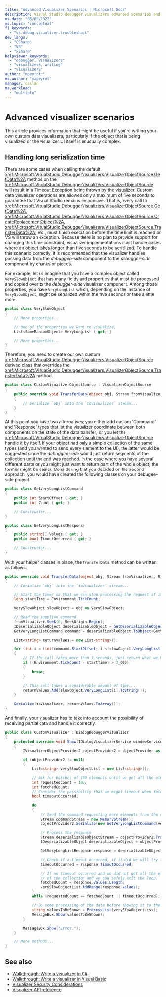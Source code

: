 ```yaml
---
title: "Advanced Visualizer Scenarios | Microsoft Docs"
description: Visual Studio debugger visualizers advanced scenarios and examples for them. 
ms.date: "05/09/2022"
ms.topic: "conceptual"
f1_keywords:
  - "vs.debug.visualizer.troubleshoot"
dev_langs:
  - "CSharp"
  - "VB"
  - "FSharp"
helpviewer_keywords:
  - "debugger, visualizers"
  - "visualizers, writing"
  - "visualizers"
author: "mpeyrotc"
ms.author: "mapeyrot"
manager: caslan
ms.workload:
  - "multiple"
---
```

# Advanced visualizer scenarios

This article provides information that might be useful if you're writing your own custom data visualizers, particularly if the object that is being visualized or the visualizer UI itself is unusually complex.

## Handling long serialization time

There are some cases when calling the default <xref:Microsoft.VisualStudio.DebuggerVisualizers.VisualizerObjectSource.GetData%2A> method on the <xref:Microsoft.VisualStudio.DebuggerVisualizers.VisualizerObjectSource> will result in a Timeout Exception being thrown by the visualizer. Custom data visualizer operations are allowed only a maximum of five seconds to guarantee that Visual Studio remains responsive. That is, every call to <xref:Microsoft.VisualStudio.DebuggerVisualizers.VisualizerObjectSource.GetData%2A>, <xref:Microsoft.VisualStudio.DebuggerVisualizers.VisualizerObjectSource.CreateReplacementObject%2A>, <xref:Microsoft.VisualStudio.DebuggerVisualizers.VisualizerObjectSource.TransferData%2A>, etc., must finish execution before the time limit is reached or VS will throw an exception. Because there is no plan to provide support for changing this time constraint, visualizer implementations must handle cases where an object takes longer than five seconds to be serialized. To handle this scenario correctly, it is recommended that the visualizer handles passing data from the *debuggee-side* component to the *debugger-side* component by chunks or pieces.

For example, let us imagine that you have a complex object called `VerySlowObject` that has many fields and properties that must be processed and copied over to the *debugger-side* visualizer component. Among those properties, you have `VeryLongList` which, depending on the instance of `VerySlowObject`, might be serialized within the five seconds or take a little more.

```csharp
public class VerySlowObject
{
    // More properties...

    // One of the properties we want to visualize.
    List<SomeRandomObject> VeryLongList { get; }

    // More properties...
}
```

Therefore, you need to create our own custom <xref:Microsoft.VisualStudio.DebuggerVisualizers.VisualizerObjectSource> derived class that overrides the <xref:Microsoft.VisualStudio.DebuggerVisualizers.VisualizerObjectSource.TransferData%2A> method.

```csharp
public class CustomVisualizerObjectSource : VisualizerObjectSource
{
    public override void TransferData(object obj, Stream fromVisualizer, Stream toVisualizer)
    {
        // Serialize `obj` into the `toVisualizer` stream...
    }
}
```

At this point you have two alternatives; you either add custom 'Command' and 'Response' types that let the visualizer coordinate between both components on the state of the data transfer; or you let the <xref:Microsoft.VisualStudio.DebuggerVisualizers.VisualizerObjectSource> handle it by itself. If your object had only a simple collection of the same types (and you wanted to send every element to the UI), the latter would be suggested since the *debuggee-side* would just return segments of the collection until the end was reached. In the case where you have several different parts or you might just want to return part of the whole object, the former might be easier. Considering that you decided on the second approach, you would have created the following classes on your debugee-side project.

```csharp
public class GetVeryLongListCommand
{
    public int StartOffset { get; }
    public int Count { get; }

    // Constructor...
}

public class GetVeryLongListResponse
{
    public string[] Values { get; }
    public bool TimoutOccurred { get; }

    // Constructor...
}
```

With your helper classes in place, the `TransferData` method can be written as follows.

```csharp
public override void TransferData(object obj, Stream fromVisualizer, Stream toVisualizer)
{
    // Serialize `obj` into the `toVisualizer` stream...

    // Start the timer so that we can stop processing the request if it is are taking too long.
    long startTime = Environment.TickCount;

    VerySlowObject slowObject = obj as VerySlowObject;

    // Read the supplied command
    fromVisualizer.Seek(0, SeekOrigin.Begin);
    IDeserializableObject deserializableObject = GetDeserializableObject(fromVisualizer);
    GetVeryLongListCommand command = deserializableObject.ToObject<GetVeryLongListCommand>();

    List<string> returnValues = new List<string>();

    for (int i = (int)command.StartOffset; i < slowObject.VeryLongList.Count; i++)
    {
        // If the call takes more than 3 seconds, just return what we have received so far and fetch the remaining data on a posterior call.
        if ((Environment.TickCount - startTime) > 3_000)
        {
            break;
        }

        // This call takes a considerable amount of time...
        returnValues.Add(slowObject.VeryLongList[i].ToString());
    }
    
    Serialize(toVisualizer, returnValues.ToArray());
}
```

And finally, your visualizer has to take into account the possibility of receiving partial data and handle it correctly.

```csharp
public class CustomVisualizer : DialogDebuggerVisualizer
{
    protected override void Show(IDialogVisualizerService windowService, IVisualizerObjectProvider objectProvider)
    {
        IVisualizerObjectProvider2 objectProvider2 = objectProvider as IVisualizerObjectProvider2;

        if (objectProvider2 != null)
        {
            List<string> verySlowObjectList = new List<string>();

            // Ask for batches of 100 elements until we get all the elements of our object...
            int requestedCount = 100;
            int fetchedCount;
            // Consider the possibility that we might timeout when fetching the data.
            bool timeoutOccurred;

            do
            {
                // Send the command requesting more elements from the collection.
                Stream commandStream = new MemoryStream();
                objectProvider2.Serialize(new GetVeryLongListCommand(verySlowObjectList.Count, requestedCount), commandStream);

                // Process the response
                Stream deserializableObjectStream = objectProvider2.TransferData(commandStream);
                IDeserializableObject deserializableObject = objectProvider2.GetDeserializableObjectFrom(deserializableObjectStream);

                GetVeryLongListResponse response = deserializableObject.ToObject<GetVeryLongListResponse>();

                // Check if a timeout occurred, if it did we will try fetching more data again.
                timeoutOccurred = response.TimoutOccurred;

                // If no timeout occurred and we did not get all the elements we asked for, then we reached the end
                // of the collection and we can safely exit the loop.
                fetchedCount = response.Values.Length;
                verySlowObjectList.AddRange(response.Values);
            }
            while (requestedCount == fetchedCount || timeoutOccurred);

            // Do some processing of the data before showing it to the user.
            string valuesToBeShown = ProcessList(verySlowObjectList);
            MessageBox.Show(valuesToBeShown);
        }

        MessageBox.Show("Error.");
    }

    // More methods...
}
```

## See also

- [Walkthrough: Write a visualizer in C#](../debugger/walkthrough-writing-a-visualizer-in-csharp.md)
- [Walkthrough: Write a visualizer in Visual Basic](../debugger/walkthrough-writing-a-visualizer-in-visual-basic.md)
- [Visualizer Security Considerations](../debugger/visualizer-security-considerations.md)
- [Visualizer API reference](../debugger/visualizer-api-reference.md)